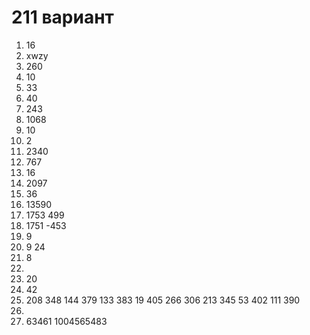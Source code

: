 # 211 вариант
1. 16
2. xwzy
3. 260
4. 10
5. 33
6. 40
7. 243
8. 1068
9. 10
10. 2
11. 2340
12. 767
13. 16
14. 2097
15. 36
16. 13590
17. 1753 499
18. 1751 -453
19. 9
20. 9 24
21. 8
22. 
23. 20
24. 42
25. 208 348
    144 379
    133 383
    19 405
    266 306
    213 345
    53 402
    111 390
26. 
27. 63461 1004565483
